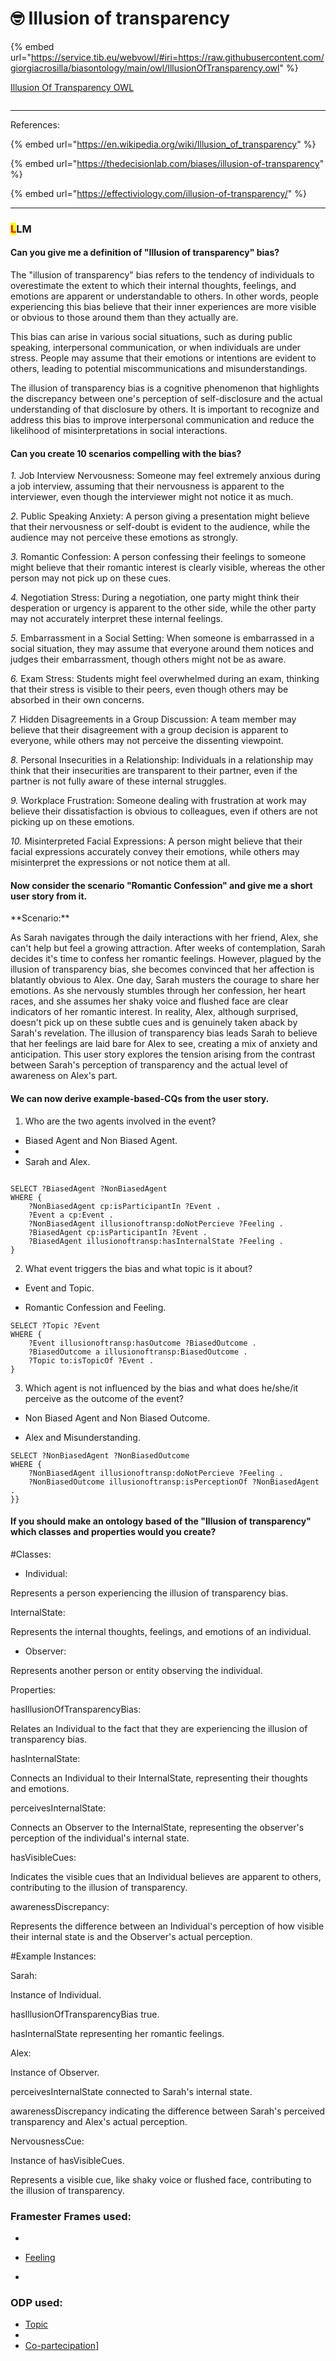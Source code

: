 # 🤓 Illusion of transparency

{% embed url="https://service.tib.eu/webvowl/#iri=https://raw.githubusercontent.com/giorgiacrosilla/biasontology/main/owl/IllusionOfTransparency.owl" %}

[Illusion Of Transparency OWL](https://raw.githubusercontent.com/giorgiacrosilla/biasontology/main/owl/IllusionOfTransparency.owl)

<figure><img src="../../uml/IllusionOfTransparency.jpeg" alt=""><figcaption></figcaption></figure>


***

References:

{% embed url="https://en.wikipedia.org/wiki/Illusion_of_transparency" %}

{% embed url="https://thedecisionlab.com/biases/illusion-of-transparency" %}

{% embed url="https://effectiviology.com/illusion-of-transparency/" %}

***

### <mark style="color:red;">L</mark>LM

#### Can you give me a definition of "Illusion of transparency" bias?

The "illusion of transparency" bias refers to the tendency of individuals to overestimate the extent to which their internal thoughts, feelings, and emotions are apparent or understandable to others. In other words, people experiencing this bias believe that their inner experiences are more visible or obvious to those around them than they actually are. 

This bias can arise in various social situations, such as during public speaking, interpersonal communication, or when individuals are under stress. People may assume that their emotions or intentions are evident to others, leading to potential miscommunications and misunderstandings. 

The illusion of transparency bias is a cognitive phenomenon that highlights the discrepancy between one's perception of self-disclosure and the actual understanding of that disclosure by others. It is important to recognize and address this bias to improve interpersonal communication and reduce the likelihood of misinterpretations in social interactions. 

#### Can you create 10 scenarios compelling with the bias?

*1.* Job Interview Nervousness: Someone may feel extremely anxious during a job interview, assuming that their nervousness is apparent to the interviewer, even though the interviewer might not notice it as much. 

*2.* Public Speaking Anxiety: A person giving a presentation might believe that their nervousness or self-doubt is evident to the audience, while the audience may not perceive these emotions as strongly. 

*3.* Romantic Confession: A person confessing their feelings to someone might believe that their romantic interest is clearly visible, whereas the other person may not pick up on these cues. 

*4.* Negotiation Stress: During a negotiation, one party might think their desperation or urgency is apparent to the other side, while the other party may not accurately interpret these internal feelings. 

*5.* Embarrassment in a Social Setting: When someone is embarrassed in a social situation, they may assume that everyone around them notices and judges their embarrassment, though others might not be as aware. 

*6.* Exam Stress: Students might feel overwhelmed during an exam, thinking that their stress is visible to their peers, even though others may be absorbed in their own concerns. 

*7.* Hidden Disagreements in a Group Discussion: A team member may believe that their disagreement with a group decision is apparent to everyone, while others may not perceive the dissenting viewpoint. 

*8.* Personal Insecurities in a Relationship: Individuals in a relationship may think that their insecurities are transparent to their partner, even if the partner is not fully aware of these internal struggles. 

*9.* Workplace Frustration: Someone dealing with frustration at work may believe their dissatisfaction is obvious to colleagues, even if others are not picking up on these emotions. 

*10.* Misinterpreted Facial Expressions: A person might believe that their facial expressions accurately convey their emotions, while others may misinterpret the expressions or not notice them at all. 


#### Now consider the scenario "Romantic Confession" and give me a short user story from it.

\*\*Scenario:\*\*

As Sarah navigates through the daily interactions with her friend, Alex, she can't help but feel a growing attraction. After weeks of contemplation, Sarah decides it's time to confess her romantic feelings. However, plagued by the illusion of transparency bias, she becomes convinced that her affection is blatantly obvious to Alex. One day, Sarah musters the courage to share her emotions. As she nervously stumbles through her confession, her heart races, and she assumes her shaky voice and flushed face are clear indicators of her romantic interest. In reality, Alex, although surprised, doesn't pick up on these subtle cues and is genuinely taken aback by Sarah's revelation. The illusion of transparency bias leads Sarah to believe that her feelings are laid bare for Alex to see, creating a mix of anxiety and anticipation. This user story explores the tension arising from the contrast between Sarah's perception of transparency and the actual level of awareness on Alex's part. 

#### We can now derive example-based-CQs from the user story.&#x20;

1. Who are the two agents involved in the event?&#x20;

- &#x20;       Biased Agent and Non Biased Agent.&#x20;
- 
- &#x20;       Sarah and Alex.&#x20;

```sparql

SELECT ?BiasedAgent ?NonBiasedAgent
WHERE {
    ?NonBiasedAgent cp:isParticipantIn ?Event .
    ?Event a cp:Event .
    ?NonBiasedAgent illusionoftransp:doNotPercieve ?Feeling .
    ?BiasedAgent cp:isParticipantIn ?Event .
    ?BiasedAgent illusionoftransp:hasInternalState ?Feeling . 
}
```

2. What event triggers the bias and what topic is it about?&#x20;

- &#x20;       Event and Topic.&#x20;

- &#x20;       Romantic Confession and Feeling.&#x20;

```sparql
SELECT ?Topic ?Event
WHERE {
    ?Event illusionoftransp:hasOutcome ?BiasedOutcome .
    ?BiasedOutcome a illusionoftransp:BiasedOutcome .
    ?Topic to:isTopicOf ?Event .
}
```

3. Which agent is not influenced by the bias and what does he/she/it perceive as the outcome of the event?&#x20;

- &#x20;       Non Biased Agent and Non Biased Outcome.&#x20;

- &#x20;       Alex and Misunderstanding.&#x20;

```sparql
SELECT ?NonBiasedAgent ?NonBiasedOutcome
WHERE {
    ?NonBiasedAgent illusionoftransp:doNotPercieve ?Feeling .
    ?NonBiasedOutcome illusionoftransp:isPerceptionOf ?NonBiasedAgent . 
}}
```

#### If you should make an ontology based of the "Illusion of transparency" which classes and properties would you create?

#Classes: 

- Individual: 

Represents a person experiencing the illusion of transparency bias. 

InternalState: 

Represents the internal thoughts, feelings, and emotions of an individual. 

- Observer: 

Represents another person or entity observing the individual. 

Properties: 

hasIllusionOfTransparencyBias: 

Relates an Individual to the fact that they are experiencing the illusion of transparency bias. 

hasInternalState: 

Connects an Individual to their InternalState, representing their thoughts and emotions. 

perceivesInternalState: 

Connects an Observer to the InternalState, representing the observer's perception of the individual's internal state. 

hasVisibleCues: 

Indicates the visible cues that an Individual believes are apparent to others, contributing to the illusion of transparency. 

awarenessDiscrepancy: 

Represents the difference between an Individual's perception of how visible their internal state is and the Observer's actual perception. 

#Example Instances: 

Sarah: 

Instance of Individual. 

hasIllusionOfTransparencyBias true. 

hasInternalState representing her romantic feelings. 

Alex: 

Instance of Observer. 

perceivesInternalState connected to Sarah's internal state. 

awarenessDiscrepancy indicating the difference between Sarah's perceived transparency and Alex's actual perception. 

NervousnessCue: 

Instance of hasVisibleCues. 

Represents a visible cue, like shaky voice or flushed face, contributing to the illusion of transparency. 
### Framester Frames used:

*
- [Feeling](https://w3id.org/framester/data/framestercore/Feeling)


* 

### ODP used:


- [Topic](http://ontologydesignpatterns.org/wiki/Submissions:Topic)
- 
- [Co-partecipation](http://ontologydesignpatterns.org/wiki/Submissions:Co-participation)]



